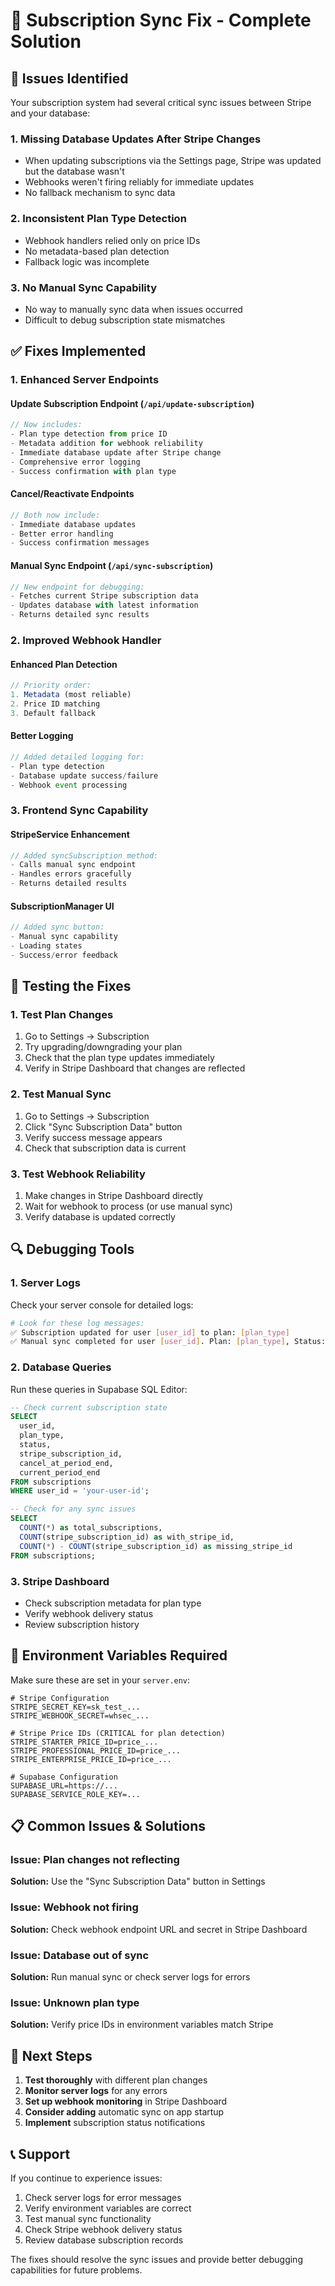 # 🔧 Subscription Sync Fix - Complete Solution

## 🚨 Issues Identified

Your subscription system had several critical sync issues between Stripe and your database:

### 1. **Missing Database Updates After Stripe Changes**
- When updating subscriptions via the Settings page, Stripe was updated but the database wasn't
- Webhooks weren't firing reliably for immediate updates
- No fallback mechanism to sync data

### 2. **Inconsistent Plan Type Detection**
- Webhook handlers relied only on price IDs
- No metadata-based plan detection
- Fallback logic was incomplete

### 3. **No Manual Sync Capability**
- No way to manually sync data when issues occurred
- Difficult to debug subscription state mismatches

## ✅ Fixes Implemented

### 1. **Enhanced Server Endpoints**

#### **Update Subscription Endpoint** (`/api/update-subscription`)
```javascript
// Now includes:
- Plan type detection from price ID
- Metadata addition for webhook reliability
- Immediate database update after Stripe change
- Comprehensive error logging
- Success confirmation with plan type
```

#### **Cancel/Reactivate Endpoints**
```javascript
// Both now include:
- Immediate database updates
- Better error handling
- Success confirmation messages
```

#### **Manual Sync Endpoint** (`/api/sync-subscription`)
```javascript
// New endpoint for debugging:
- Fetches current Stripe subscription data
- Updates database with latest information
- Returns detailed sync results
```

### 2. **Improved Webhook Handler**

#### **Enhanced Plan Detection**
```javascript
// Priority order:
1. Metadata (most reliable)
2. Price ID matching
3. Default fallback
```

#### **Better Logging**
```javascript
// Added detailed logging for:
- Plan type detection
- Database update success/failure
- Webhook event processing
```

### 3. **Frontend Sync Capability**

#### **StripeService Enhancement**
```typescript
// Added syncSubscription method:
- Calls manual sync endpoint
- Handles errors gracefully
- Returns detailed results
```

#### **SubscriptionManager UI**
```typescript
// Added sync button:
- Manual sync capability
- Loading states
- Success/error feedback
```

## 🧪 Testing the Fixes

### 1. **Test Plan Changes**
1. Go to Settings → Subscription
2. Try upgrading/downgrading your plan
3. Check that the plan type updates immediately
4. Verify in Stripe Dashboard that changes are reflected

### 2. **Test Manual Sync**
1. Go to Settings → Subscription
2. Click "Sync Subscription Data" button
3. Verify success message appears
4. Check that subscription data is current

### 3. **Test Webhook Reliability**
1. Make changes in Stripe Dashboard directly
2. Wait for webhook to process (or use manual sync)
3. Verify database is updated correctly

## 🔍 Debugging Tools

### 1. **Server Logs**
Check your server console for detailed logs:
```bash
# Look for these log messages:
✅ Subscription updated for user [user_id] to plan: [plan_type]
✅ Manual sync completed for user [user_id]. Plan: [plan_type], Status: [status]
```

### 2. **Database Queries**
Run these queries in Supabase SQL Editor:

```sql
-- Check current subscription state
SELECT 
  user_id,
  plan_type,
  status,
  stripe_subscription_id,
  cancel_at_period_end,
  current_period_end
FROM subscriptions 
WHERE user_id = 'your-user-id';

-- Check for any sync issues
SELECT 
  COUNT(*) as total_subscriptions,
  COUNT(stripe_subscription_id) as with_stripe_id,
  COUNT(*) - COUNT(stripe_subscription_id) as missing_stripe_id
FROM subscriptions;
```

### 3. **Stripe Dashboard**
- Check subscription metadata for plan type
- Verify webhook delivery status
- Review subscription history

## 🚀 Environment Variables Required

Make sure these are set in your `server.env`:

```env
# Stripe Configuration
STRIPE_SECRET_KEY=sk_test_...
STRIPE_WEBHOOK_SECRET=whsec_...

# Stripe Price IDs (CRITICAL for plan detection)
STRIPE_STARTER_PRICE_ID=price_...
STRIPE_PROFESSIONAL_PRICE_ID=price_...
STRIPE_ENTERPRISE_PRICE_ID=price_...

# Supabase Configuration
SUPABASE_URL=https://...
SUPABASE_SERVICE_ROLE_KEY=...
```

## 📋 Common Issues & Solutions

### **Issue: Plan changes not reflecting**
**Solution:** Use the "Sync Subscription Data" button in Settings

### **Issue: Webhook not firing**
**Solution:** Check webhook endpoint URL and secret in Stripe Dashboard

### **Issue: Database out of sync**
**Solution:** Run manual sync or check server logs for errors

### **Issue: Unknown plan type**
**Solution:** Verify price IDs in environment variables match Stripe

## 🎯 Next Steps

1. **Test thoroughly** with different plan changes
2. **Monitor server logs** for any errors
3. **Set up webhook monitoring** in Stripe Dashboard
4. **Consider adding** automatic sync on app startup
5. **Implement** subscription status notifications

## 📞 Support

If you continue to experience issues:

1. Check server logs for error messages
2. Verify environment variables are correct
3. Test manual sync functionality
4. Check Stripe webhook delivery status
5. Review database subscription records

The fixes should resolve the sync issues and provide better debugging capabilities for future problems. 